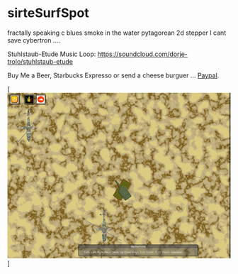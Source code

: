 # sirteSurfSpot
fractally speaking c blues smoke in the water pytagorean 2d stepper
I cant save cybertron ....


Stuhlstaub-Etude Music Loop: https://soundcloud.com/dorje-trolo/stuhlstaub-etude

Buy Me a Beer, Starbucks Expresso or send a cheese burguer ... [Paypal](https://www.paypal.me/gospelOfLuke/25).


[![Falklands are British ... ](https://raw.githubusercontent.com/rgarro/sirteSurfSpot/master/sirteSurf.PNG)]